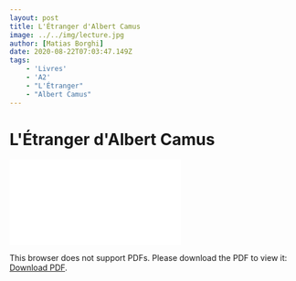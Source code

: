 ```yaml
---
layout: post
title: L'Étranger d'Albert Camus
image: ../../img/lecture.jpg
author: [Matias Borghi]
date: 2020-08-22T07:03:47.149Z
tags: 
    - 'Livres'
    - 'A2'
    - "L'Étranger"
    - "Albert Camus"
---
```


# L'Étranger d'Albert Camus

<object data="./etranger.pdf" type="application/pdf" width="700px" height="700px">
    <embed src="./etranger.pdf">
        <p>This browser does not support PDFs. Please download the PDF to view it: <a href="./etranger.pdf">Download PDF</a>.</p>
    </embed>
</object>

